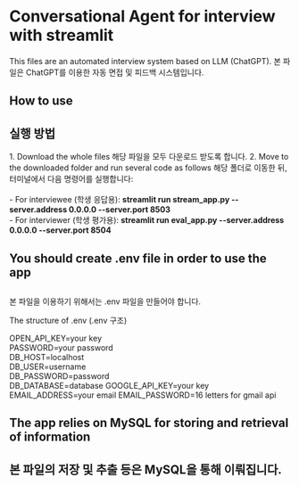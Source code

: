 # Conversational Agent for interview with streamlit 

This files are an automated interview system based on LLM (ChatGPT).
본 파일은 ChatGPT를 이용한 자동 면접 및 피드백 시스템입니다.  

<h2>How to use</h2>
<h2>실행 방법</h2>
1. Download the whole files  
해당 파일을 모두 다운로드 받도록 합니다.
2. Move to the downloaded folder and run several code as follows  
해당 폴더로 이동한 뒤, 터미널에서 다음 명령어를 실행합니다:<br><br>
- For interviewee (학생 응답용): <b>streamlit run stream_app.py --server.address 0.0.0.0 --server.port 8503</b><br>
- For interviewer (학생 평가용): <b>streamlit run eval_app.py --server.address 0.0.0.0 --server.port 8504</b><br>

<h2> You should create .env file in order to use the app</h2>
<h2></h2>본 파일을 이용하기 위해서는 .env 파일을 만들어야 합니다.</h2>

The structure of .env (.env 구조)

OPEN_API_KEY=your key  
PASSWORD=your password  
DB_HOST=localhost  
DB_USER=username  
DB_PASSWORD=password  
DB_DATABASE=database
GOOGLE_API_KEY=your key
EMAIL_ADDRESS=your email
EMAIL_PASSWORD=16 letters for gmail api

<h2>The app relies on MySQL for storing and retrieval of information</h2>
<h2>본 파일의 저장 및 추출 등은 MySQL을 통해 이뤄집니다.</h2>
